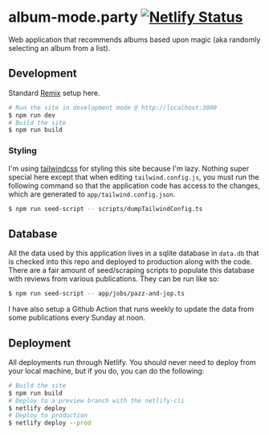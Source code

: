 # album-mode.party [![Netlify Status](https://api.netlify.com/api/v1/badges/5bc14dab-b8e9-463a-8e8a-839e1b8735fe/deploy-status)](https://app.netlify.com/sites/album-mode/deploys)

Web application that recommends albums based upon magic (aka randomly selecting an album from a list).

## Development

Standard [Remix](https://remix.run) setup here.

```bash
# Run the site in development mode @ http://localhost:3000
$ npm run dev
# Build the site
$ npm run build
```

### Styling

I'm using [tailwindcss](https://tailwindcss.com/) for styling this site because I'm lazy. Nothing super special here
except that when editing `tailwind.config.js`, you must run the following command so that the application code has
access to the changes, which are generated to `app/tailwind.config.json`.

```bash
$ npm run seed-script -- scripts/dumpTailwindConfig.ts
```

## Database

All the data used by this application lives in a sqlite database in `data.db` that is checked into this repo and
deployed to production along with the code. There are a fair amount of seed/scraping scripts to populate this database
with reviews from various publications. They can be run like so:

```bash
$ npm run seed-script -- app/jobs/pazz-and-jop.ts
```

I have also setup a Github Action that runs weekly to update the data from some publications every Sunday at noon.

## Deployment

All deployments run through Netlify. You should never need to deploy from your local machine, but if you do, you can do
the following:

```bash
# Build the site
$ npm run build
# Deploy to a preview branch with the netlify-cli
$ netlify deploy
# Deploy to production
$ netlify deploy --prod
```
